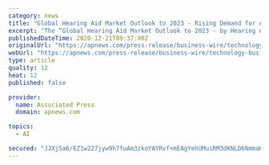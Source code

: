 ```yaml
---
category: news
title: "Global Hearing Aid Market Outlook to 2023 - Rising Demand for Artificial intelligence - ResearchAndMarkets.com"
excerpt: "The “Global Hearing Aid Market Outlook to 2023 - by Hearing Aid Devices and Hearing Implants, by Region, by Type of Distribution channel r"
publishedDateTime: 2020-12-21T09:37:00Z
originalUrl: "https://apnews.com/press-release/business-wire/technology-business-corporate-news-products-and-services-medical-technology-f106f58020d045c798a95c9f10a09b73"
webUrl: "https://apnews.com/press-release/business-wire/technology-business-corporate-news-products-and-services-medical-technology-f106f58020d045c798a95c9f10a09b73"
type: article
quality: 12
heat: 12
published: false

provider:
  name: Associated Press
  domain: apnews.com

topics:
  - AI

secured: "JJXjSa6/EZ1w227jyw9h7fuAm3zkoYAYRvf+mEAgYehUMuiRM3dKNLD6NmmaKW44qQRJYgDRHMITAcLaeYlwWS2knRcbiyGzXdjO9F+SgQjFKmql1gBXYSVQ6XdDVlemhz3y/XDJDxFuqRXmV7ewTvq0BtwVsfu6HvM7xHj5DWAS9Fa2bV1TOZKCgIrXBN3qDFYkoAvSpGsQ6tdwVIo/bPFL4VjKeT99GKrcolKsMpbf6os+iC87mDVL2+Uve7qtV305ZmN2Zz2OKAGZliJXWQEb/bHYQsaNU37JqfYQqRJ//fXqHuCOAxZooqPDC81r9dc5AhH5eoEPcH1FhuW5PTh6lkVwhuAabHY6EOg1PHU=;KKOhAKHAYnF+H7wSa2H9rw=="
---
```


